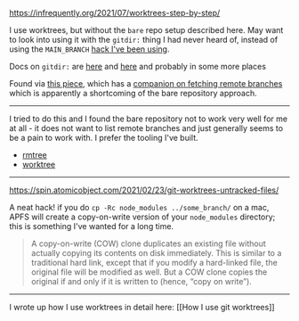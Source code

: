 https://infrequently.org/2021/07/worktrees-step-by-step/

I use worktrees, but without the `bare` repo setup described here. May want to look into using it with the `gitdir:` thing I had never heard of, instead of using the `MAIN_BRANCH` [hack I've been using](https://github.com/llimllib/personal_code/blob/master/homedir/.local/bin/rmtree#L7).

Docs on `gitdir:` are [here](https://git-scm.com/docs/git-config#Documentation/git-config.txt-codegitdircode) and [here](https://git-scm.com/docs/gitrepository-layout) and probably in some more places

Found via [this piece](https://morgan.cugerone.com/blog/how-to-use-git-worktree-and-in-a-clean-way/), which has a [companion on fetching remote branches](https://morgan.cugerone.com/blog/workarounds-to-git-worktree-using-bare-repository-and-cannot-fetch-remote-branches/) which is apparently a shortcoming of the bare repository approach.

------

I tried to do this and I found the bare repository not to work very well for me at all - it does not want to list remote branches and just generally seems to be a pain to work with. I prefer the tooling I've built.

- [rmtree](https://github.com/llimllib/personal_code/blob/master/homedir/.local/bin/rmtree)
- [worktree](https://github.com/llimllib/personal_code/blob/master/homedir/.local/bin/worktree)

----

https://spin.atomicobject.com/2021/02/23/git-worktrees-untracked-files/

A neat hack! if you do `cp -Rc node_modules ../some_branch/` on a mac, APFS will create a copy-on-write version of your `node_modules` directory; this is something I've wanted for a long time.

> A copy-on-write (COW) clone duplicates an existing file without actually copying its contents on disk immediately. This is similar to a traditional hard link, except that if you modify a hard-linked file, the original file will be modified as well. But a COW clone copies the original if and only if it is written to (hence, “copy on write”).

---

I wrote up how I use worktrees in detail here: [[How I use git worktrees]]
